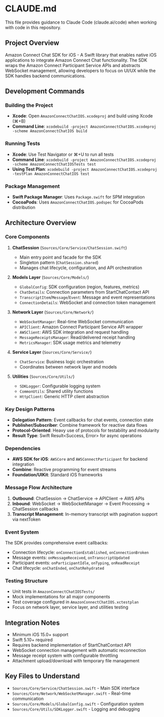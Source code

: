 # CLAUDE.md

This file provides guidance to Claude Code (claude.ai/code) when working with code in this repository.

## Project Overview

Amazon Connect Chat SDK for iOS - A Swift library that enables native iOS applications to integrate Amazon Connect Chat functionality. The SDK wraps the Amazon Connect Participant Service APIs and abstracts WebSocket management, allowing developers to focus on UI/UX while the SDK handles backend communications.

## Development Commands

### Building the Project
- **Xcode**: Open `AmazonConnectChatIOS.xcodeproj` and build using Xcode (⌘+B)
- **Command Line**: `xcodebuild -project AmazonConnectChatIOS.xcodeproj -scheme AmazonConnectChatIOS build`

### Running Tests
- **Xcode**: Use Test Navigator or ⌘+U to run all tests
- **Command Line**: `xcodebuild -project AmazonConnectChatIOS.xcodeproj -scheme AmazonConnectChatIOSTests test`
- **Using Test Plan**: `xcodebuild -project AmazonConnectChatIOS.xcodeproj -testPlan AmazonConnectChatIOS test`

### Package Management
- **Swift Package Manager**: Uses `Package.swift` for SPM integration
- **CocoaPods**: Uses `AmazonConnectChatIOS.podspec` for CocoaPods distribution

## Architecture Overview

### Core Components

1. **ChatSession** (`Sources/Core/Service/ChatSession.swift`)
   - Main entry point and facade for the SDK
   - Singleton pattern (`ChatSession.shared`)
   - Manages chat lifecycle, configuration, and API orchestration

2. **Models Layer** (`Sources/Core/Models/`)
   - `GlobalConfig`: SDK configuration (region, features, metrics)
   - `ChatDetails`: Connection parameters from StartChatContact API
   - `TranscriptItem`/`Message`/`Event`: Message and event representations
   - `ConnectionDetails`: WebSocket and connection token management

3. **Network Layer** (`Sources/Core/Network/`)
   - `WebSocketManager`: Real-time WebSocket communication
   - `APIClient`: Amazon Connect Participant Service API wrapper
   - `AWSClient`: AWS SDK integration and request handling
   - `MessageReceiptsManager`: Read/delivered receipt handling
   - `MetricsManager`: SDK usage metrics and telemetry

4. **Service Layer** (`Sources/Core/Service/`)
   - `ChatService`: Business logic orchestration
   - Coordinates between network layer and models

5. **Utilities** (`Sources/Core/Utils/`)
   - `SDKLogger`: Configurable logging system
   - `CommonUtils`: Shared utility functions
   - `HttpClient`: Generic HTTP client abstraction

### Key Design Patterns

- **Delegation Pattern**: Event callbacks for chat events, connection state
- **Publisher/Subscriber**: Combine framework for reactive data flows
- **Protocol-Oriented**: Heavy use of protocols for testability and modularity
- **Result Type**: Swift Result<Success, Error> for async operations

### Dependencies

- **AWS SDK for iOS**: `AWSCore` and `AWSConnectParticipant` for backend integration
- **Combine**: Reactive programming for event streams
- **Foundation/UIKit**: Standard iOS frameworks

### Message Flow Architecture

1. **Outbound**: ChatSession → ChatService → APIClient → AWS APIs
2. **Inbound**: WebSocket → WebSocketManager → Event Processing → ChatSession callbacks
3. **Transcript Management**: In-memory transcript with pagination support via nextToken

### Event System

The SDK provides comprehensive event callbacks:
- Connection lifecycle: `onConnectionEstablished`, `onConnectionBroken`
- Message events: `onMessageReceived`, `onTranscriptUpdated`
- Participant events: `onParticipantIdle`, `onTyping`, `onReadReceipt`
- Chat lifecycle: `onChatEnded`, `onChatRehydrated`

### Testing Structure

- Unit tests in `AmazonConnectChatIOSTests/`
- Mock implementations for all major components
- Test coverage configured in `AmazonConnectChatIOS.xctestplan`
- Focus on network layer, service layer, and utilities testing

## Integration Notes

- Minimum iOS 15.0+ support
- Swift 5.10+ required
- Requires backend implementation of StartChatContact API
- WebSocket connection management with automatic reconnection
- Message receipt system with configurable throttling
- Attachment upload/download with temporary file management

## Key Files to Understand

- `Sources/Core/Service/ChatSession.swift` - Main SDK interface
- `Sources/Core/Network/WebSocketManager.swift` - Real-time communication
- `Sources/Core/Models/GlobalConfig.swift` - Configuration system
- `Sources/Core/Utils/SDKLogger.swift` - Logging and debugging